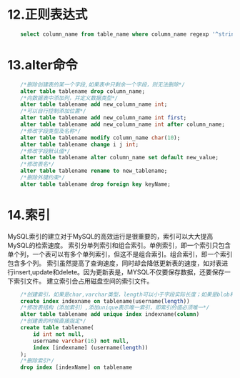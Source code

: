 # 12.正则表达式
```sql
    select column_name from table_name where column_name regexp '^string' 
```

# 13.alter命令
```sql
    /*删除创建表的某一个字段,如果表中只剩余一个字段，则无法删除*/
    alter table tablename drop column_name;
    /*向数据表中添加列，并定义数据类型*/
    alter table tablename add new_column_name int;
    /*可以自行控制添加位置*/
    alter table tablename add new_column_name int first;
    alter table tablename add new_column_name int after column_name;
    /*修改字段类型及名称*/
    alter table tablename modify column_name char(10);
    alter table tablename change i j int;
    /*修改字段默认值*/
    alter table tablename alter column_name set default new_value;
    /*修改表名*/
    alter table tablename rename to new_tablename;
    /*删除外键约束*/
    alter table tablename drop foreign key keyName;
```

# 14.索引
MySQL索引的建立对于MySQL的高效运行是很重要的，索引可以大大提高MySQL的检索速度。
索引分单列索引和组合索引。单例索引，即一个索引只包含单个列，一个表可以有多个单列索引，但这不是组合索引。组合索引，即一个索引包含多个列。
索引虽然提高了查询速度，同时却会降低更新表的速度，如对表进行insert,update和delete。因为更新表是，MYSQL不仅要保存数据，还要保存一下索引文件。
建立索引会占用磁盘空间的索引文件。

```sql
    /*创建索引，如果是char,varchar类型，length可以小于字段实际长度；如果是blob和text类型，必须指定length*/
    create index indexname on tablename(username(length))
    /*修改表结构（添加索引）,添加unique表示唯一索引，即索引的值必须唯一*/
    alter table tablename add unique index indexname(column)
    /*创建表的时候直接指定*/
    create table tablename(
        id int not null,
        username varchar(16) not null,
        index [indexname] (username(length))
    );
    /*删除索引*/
    drop index [indexName] on tablename
```